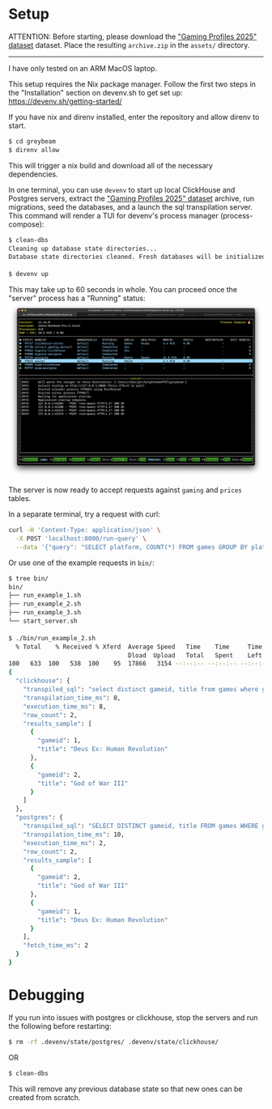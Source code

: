 # Setup 

ATTENTION: Before starting, please download the ["Gaming Profiles 2025" dataset](https://www.kaggle.com/datasets/artyomkruglov/gaming-profiles-2025-steam-playstation-xbox/data) dataset. Place the resulting `archive.zip` in the `assets/` directory.

---

I have only tested on an ARM MacOS laptop.

This setup requires the Nix package manager. Follow the first two steps in the "Installation" section on devenv.sh to get set up: https://devenv.sh/getting-started/

If you have nix and direnv installed, enter the repository and allow direnv to start.

```bash
$ cd greybeam
$ direnv allow
```

This will trigger a nix build and download all of the necessary dependencies.

In one terminal, you can use `devenv` to start up local ClickHouse and Postgres servers, extract the ["Gaming Profiles 2025" dataset](https://www.kaggle.com/datasets/artyomkruglov/gaming-profiles-2025-steam-playstation-xbox/data) archive, run migrations, seed the databases, and a launch the sql transpilation server. This command will render a TUI for devenv's process manager (process-compose):

```bash
$ clean-dbs
Cleaning up database state directories...
Database state directories cleaned. Fresh databases will be initialized.

$ devenv up
```

This may take up to 60 seconds in whole. You can proceed once the "server" process has a "Running" status:
![Devenv Process Management](../assets/img/devenv_up.png)

The server is now ready to accept requests against `gaming` and `prices` tables. 

In a separate terminal, try a request with curl:

```bash
curl -H 'Content-Type: application/json' \
  -X POST 'localhost:8000/run-query' \
  --data '{"query": "SELECT platform, COUNT(*) FROM games GROUP BY platform", "dialect": "duckdb"}' | jq .
```

Or use one of the example requests in `bin/`:

```bash
$ tree bin/
bin/
├── run_example_1.sh
├── run_example_2.sh
├── run_example_3.sh
└── start_server.sh

$ ./bin/run_example_2.sh 
  % Total    % Received % Xferd  Average Speed   Time    Time     Time  Current
                                 Dload  Upload   Total   Spent    Left  Speed
100   633  100   538  100    95  17866   3154 --:--:-- --:--:-- --:--:-- 21100
{
  "clickhouse": {
    "transpiled_sql": "select distinct gameid, title from games where gameid < 3",
    "transpilation_time_ms": 0,
    "execution_time_ms": 8,
    "row_count": 2,
    "results_sample": [
      {
        "gameid": 1,
        "title": "Deus Ex: Human Revolution"
      },
      {
        "gameid": 2,
        "title": "God of War III"
      }
    ]
  },
  "postgres": {
    "transpiled_sql": "SELECT DISTINCT gameid, title FROM games WHERE gameid < 3",
    "transpilation_time_ms": 10,
    "execution_time_ms": 2,
    "row_count": 2,
    "results_sample": [
      {
        "gameid": 2,
        "title": "God of War III"
      },
      {
        "gameid": 1,
        "title": "Deus Ex: Human Revolution"
      }
    ],
    "fetch_time_ms": 2
  }
}
```

# Debugging

If you run into issues with postgres or clickhouse, stop the servers and run the following before restarting:

```bash
$ rm -rf .devenv/state/postgres/ .devenv/state/clickhouse/
```

OR

```bash
$ clean-dbs
```

This will remove any previous database state so that new ones can be created from scratch.